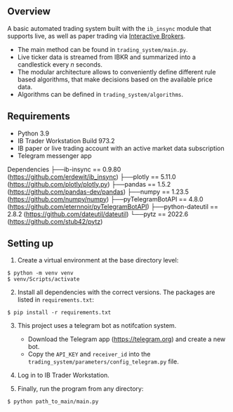  
##  Overview

A basic automated trading system built with the ``ib_insync`` module that supports live, as well as paper trading via
[Interactive Brokers](https://www.interactivebrokers.com). 
- The main method can be found in ``trading_system/main.py``.
- Live ticker data is streamed from IBKR and summarized into a candlestick every $n$ seconds.
- The modular architecture allows to conveniently define different rule based algorithms, that make decisions based on the available price data.
- Algorithms can be defined in ``trading_system/algorithms``.
 
##  Requirements

- Python 3.9
- IB Trader Workstation Build 973.2
- IB paper or live trading account with an active market data subscription
- Telegram messenger app

Dependencies
├──ib-insync == 0.9.80 (https://github.com/erdewit/ib_insync)
├──plotly == 5.11.0 (https://github.com/plotly/plotly.py)
├──pandas == 1.5.2 (https://github.com/pandas-dev/pandas)
├──numpy == 1.23.5 (https://github.com/numpy/numpy)
├──pyTelegramBotAPI == 4.8.0 (https://github.com/eternnoir/pyTelegramBotAPI)
├──python-dateutil == 2.8.2 (https://github.com/dateutil/dateutil)
└──pytz == 2022.6 (https://github.com/stub42/pytz)

##  Setting up

1) Create a virtual environment at the base directory level:

```commandline
$ python -m venv venv
$ venv/Scripts/activate
```

2. Install all dependencies with the correct versions. The packages are listed in ``requirements.txt``:

```commandline
$ pip install -r requirements.txt
```

3. This project uses a telegram bot as notifcation system. 
	- Download the Telegram app (https://telegram.org) and create a new bot.
	- Copy the ``API_KEY`` and ``receiver_id`` into the ``trading_system/parameters/config_telegram.py`` file.

4. Log in to IB Trader Workstation.

5. Finally, run the program from any directory:

```commandline
$ python path_to_main/main.py
```
